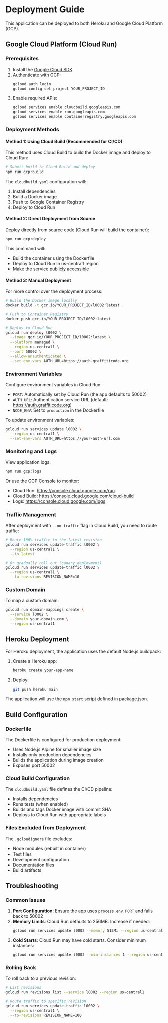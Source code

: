 # Deployment Guide

This application can be deployed to both Heroku and Google Cloud Platform (GCP).

## Google Cloud Platform (Cloud Run)

### Prerequisites

1. Install the [Google Cloud SDK](https://cloud.google.com/sdk/docs/install)
2. Authenticate with GCP:
   ```bash
   gcloud auth login
   gcloud config set project YOUR_PROJECT_ID
   ```
3. Enable required APIs:
   ```bash
   gcloud services enable cloudbuild.googleapis.com
   gcloud services enable run.googleapis.com
   gcloud services enable containerregistry.googleapis.com
   ```

### Deployment Methods

#### Method 1: Using Cloud Build (Recommended for CI/CD)

This method uses Cloud Build to build the Docker image and deploy to Cloud Run:

```bash
# Submit build to Cloud Build and deploy
npm run gcp:build
```

The `cloudbuild.yaml` configuration will:
1. Install dependencies
2. Build a Docker image
3. Push to Google Container Registry
4. Deploy to Cloud Run

#### Method 2: Direct Deployment from Source

Deploy directly from source code (Cloud Run will build the container):

```bash
npm run gcp:deploy
```

This command will:
- Build the container using the Dockerfile
- Deploy to Cloud Run in us-central1 region
- Make the service publicly accessible

#### Method 3: Manual Deployment

For more control over the deployment process:

```bash
# Build the Docker image locally
docker build -t gcr.io/YOUR_PROJECT_ID/l0002:latest .

# Push to Container Registry
docker push gcr.io/YOUR_PROJECT_ID/l0002:latest

# Deploy to Cloud Run
gcloud run deploy l0002 \
  --image gcr.io/YOUR_PROJECT_ID/l0002:latest \
  --platform managed \
  --region us-central1 \
  --port 50002 \
  --allow-unauthenticated \
  --set-env-vars AUTH_URL=https://auth.graffiticode.org
```

### Environment Variables

Configure environment variables in Cloud Run:

- `PORT`: Automatically set by Cloud Run (the app defaults to 50002)
- `AUTH_URL`: Authentication service URL (default: https://auth.graffiticode.org)
- `NODE_ENV`: Set to `production` in the Dockerfile

To update environment variables:

```bash
gcloud run services update l0002 \
  --region us-central1 \
  --set-env-vars AUTH_URL=https://your-auth-url.com
```

### Monitoring and Logs

View application logs:

```bash
npm run gcp:logs
```

Or use the GCP Console to monitor:
- Cloud Run: https://console.cloud.google.com/run
- Cloud Build: https://console.cloud.google.com/cloud-build
- Logs: https://console.cloud.google.com/logs

### Traffic Management

After deployment with `--no-traffic` flag in Cloud Build, you need to route traffic:

```bash
# Route 100% traffic to the latest revision
gcloud run services update-traffic l0002 \
  --region us-central1 \
  --to-latest

# Or gradually roll out (canary deployment)
gcloud run services update-traffic l0002 \
  --region us-central1 \
  --to-revisions REVISION_NAME=10
```

### Custom Domain

To map a custom domain:

```bash
gcloud run domain-mappings create \
  --service l0002 \
  --domain your-domain.com \
  --region us-central1
```

## Heroku Deployment

For Heroku deployment, the application uses the default Node.js buildpack:

1. Create a Heroku app:
   ```bash
   heroku create your-app-name
   ```

2. Deploy:
   ```bash
   git push heroku main
   ```

The application will use the `npm start` script defined in package.json.

## Build Configuration

### Dockerfile

The Dockerfile is configured for production deployment:
- Uses Node.js Alpine for smaller image size
- Installs only production dependencies
- Builds the application during image creation
- Exposes port 50002

### Cloud Build Configuration

The `cloudbuild.yaml` file defines the CI/CD pipeline:
- Installs dependencies
- Runs tests (when enabled)
- Builds and tags Docker image with commit SHA
- Deploys to Cloud Run with appropriate labels

### Files Excluded from Deployment

The `.gcloudignore` file excludes:
- Node modules (rebuilt in container)
- Test files
- Development configuration
- Documentation files
- Build artifacts

## Troubleshooting

### Common Issues

1. **Port Configuration**: Ensure the app uses `process.env.PORT` and falls back to 50002
2. **Memory Limits**: Cloud Run defaults to 256MB. Increase if needed:
   ```bash
   gcloud run services update l0002 --memory 512Mi --region us-central1
   ```
3. **Cold Starts**: Cloud Run may have cold starts. Consider minimum instances:
   ```bash
   gcloud run services update l0002 --min-instances 1 --region us-central1
   ```

### Rolling Back

To roll back to a previous revision:

```bash
# List revisions
gcloud run revisions list --service l0002 --region us-central1

# Route traffic to specific revision
gcloud run services update-traffic l0002 \
  --region us-central1 \
  --to-revisions REVISION_NAME=100
```